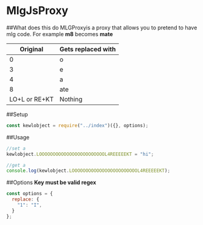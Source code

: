 # MlgJsProxy

##What does this do
MLGProxyis a proxy that allows you to pretend to have mlg code. For example **m8** becomes **mate**

| Original      | Gets replaced with |
|---------------|--------------------|
| 0             | o                  |
| 3             | e                  |
| 4             | a                  |
| 8             | ate                |
| LO+L or RE+KT | Nothing            |

##Setup
```js
const kewlobject = require("../index")({}, options);
```

##Usage
```js
//set a
kewlobject.LOOOOOOOOOOOOOOOOOOOOOOOOL4REEEEEKT = "hi";

//get a
console.log(kewlobject.LOOOOOOOOOOOOOOOOOOOOOOOOL4REEEEEKT);
```

##Options
**Key must be valid regex**
```js
const options = {
  replace: {
    "1": "I",
  }
};
```
